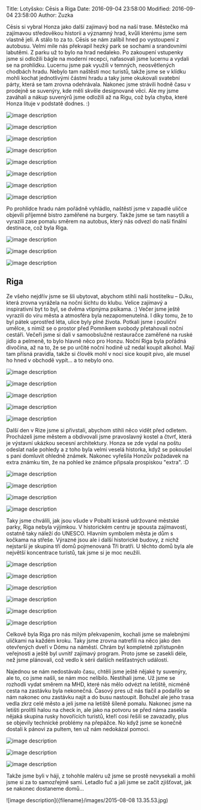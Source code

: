 Title: Lotyšsko: Cēsis a Riga
Date: 2016-09-04 23:58:00
Modified: 2016-09-04 23:58:00
Author: Zuzka


Cēsis si vybral Honza jako další zajímavý bod na naší trase. Městečko má zajímavou středověkou historii a významný hrad, kvůli kterému jsme sem vlastně jeli. A stálo to za to. Cēsis se nám zalíbil hned po vystoupení z autobusu. Velmi mile nás překvapil hezký park se sochami a srandovními labutěmi. Z parku už to bylo na hrad nedaleko. Po zakoupení vstupenky jsme si odložili bágle na moderní recepci, nafasovali jsme lucernu a vydali se na prohlídku. Lucernu jsme pak využili v temných, neosvětlených chodbách hradu. Nebylo tam naštěstí moc turistů, takže jsme se v klídku mohli kochat jednotlivými částmi hradu a taky jsme okukovali svatební párty, která se tam zrovna odehrávala. Nakonec jsme strávili hodně času v prodejně se suvenýry, kde měli skvěle designované věci. Ale my jsme zaváhali a nákup suvenýrů jsme odložili až na Rigu, což byla chyba, které Honza lituje v podstatě dodnes. :)

![image description]({filename}/images/p1240909.jpg)

![image description]({filename}/images/p1240936.jpg)

![image description]({filename}/images/p1240941.jpg)

![image description]({filename}/images/p1240953.jpg)

![image description]({filename}/images/p1240954.jpg)

![image description]({filename}/images/p1240957.jpg)

![image description]({filename}/images/p1240962.jpg)

![image description]({filename}/images/p1240967.jpg)

Po prohlídce hradu nám pořádně vyhládlo, naštěstí jsme v zapadlé uličce objevili příjemné bistro zaměřené na burgery. Takže jsme se tam nasytili a vyrazili zase pomalu směrem na autobus, který nás odvezl do naší finální destinace, což byla Riga.

![image description]({filename}/images/p1240981.jpg)

![image description]({filename}/images/p1240984.jpg)

![image description]({filename}/images/p1240988.jpg)

## Riga

Ze všeho nejdřív jsme se šli ubytovat, abychom stihli naši hostitelku – DJku, která zrovna vyrážela na noční šichtu do klubu. Velice zajímavý a inspirativní byt to byl, se dvěma vtipnýma psíkama. :) Večer jsme ještě vyrazili do víru města a atmosféra byla nezapomenutelná. I díky tomu, že to byl pátek uprostřed léta, ulice byly plné života. Potkali jsme i pouliční umělce, s nimiž se o prostor před Pomníkem svobody přetahovali noční cestáři. Večeři jsme si dali v samoobslužné restauračce zaměřené na ruské jídlo a pelmeně, to bylo hlavně něco pro Honzu. Noční Riga byla pořádná divočina, až na to, že se po určité noční hodině už nedal koupit alkohol. Mají tam přísná pravidla, takže si člověk mohl v noci sice koupit pivo, ale musel ho hned v obchodě vypít... a to nebylo ono.

![image description]({filename}/images/p1240997.jpg)

![image description]({filename}/images/p1250009.jpg)

![image description]({filename}/images/p1250017.jpg)

![image description]({filename}/images/p1250024.jpg)

![image description]({filename}/images/p1250028.jpg)

Další den v Rize jsme si přivstali, abychom stihli něco vidět před odletem. Procházeli jsme městem a obdivovali jsme pravoslavný kostel a čtvrť, která je výstavní ukázkou secesní architektury. Honza se zde vydal na poštu odeslat naše pohledy a z toho byla velmi veselá historka, když se pokoušel s pani domluvit ohledně známek. Nakonec vyřešila Honzův požadavek na extra známku tím, že na pohled ke známce připsala prospiskou "extra". :D

![image description]({filename}/images/p1250031.jpg)

![image description]({filename}/images/p1250034.jpg)

![image description]({filename}/images/p1250041.jpg)

![image description]({filename}/images/p1250043.jpg)

Taky jsme chválili, jak jsou všude v Pobaltí krásně udržované městské parky, Riga nebyla výjimkou. V historickém centru je spousta zajímavostí, ostatně taky náleží do UNESCO. Hlavním symbolem města je dům s kočkama na střeše. Výrazné jsou ale i další historické budovy, z nichž nejstarší je skupina tří domů pojmenovaná Tři bratři. U těchto domů byla ale největší koncentrace turistů, tak jsme si je moc neužili. 

![image description]({filename}/images/p1250053.jpg)

![image description]({filename}/images/p1250067.jpg)

![image description]({filename}/images/p1250070.jpg)

![image description]({filename}/images/p1250071.jpg)

![image description]({filename}/images/p1250080.jpg)

![image description]({filename}/images/p1250083.jpg)

Celkově byla Riga pro nás milým překvapením, kochali jsme se malebnými uličkami na každém kroku. Taky jsme zrovna natrefili na něco jako den otevřených dveří v Dómu na náměstí. Chrám byl kompletně zpřístupněn veřejnosti a ještě byl uvnitř zajímavý program. Proto jsme se zasekli déle, než jsme plánovali, což vedlo k sérii dalších nešťastných událostí.

Najednou se nám nedostávalo času, chtěli jsme ještě nějaké ty suvenýry, ale to, co jsme našli, se nám moc nelíbilo. Nestíhali jsme. Už jsme se rozhodli vydat směrem na MHD, které nás mělo odvézt na letiště, nicméně cesta na zastávku byla nekonečná. Časový pres už nás tlačil a podařilo se nám nakonec onu zastávku najít a do busu nastoupit. Bohužel ale jeho trasa vedla zkrz celé město a jeli jsme na letiště šíleně pomalu. Nakonec jsme na letišti prolítli halou na check in, ale jako na potvoru se před náma zasekla nějaká skupina rusky hovořících turistů, kteří cosi řešili se zavazadly, plus se objevily technické problémy na přepážce. No když jsme se konečně dostali k pánovi za pultem, ten už nám nedokázal pomoci.

![image description]({filename}/images/p1250098.jpg)

![image description]({filename}/images/p1250100.jpg)

![image description]({filename}/images/p1250101.jpg)

Takže jsme byli v háji, z tohohle maléru už jsme se prostě nevysekali a mohli jsme si za to samozřejmě sami. Letadlo fuč a jali jsme se začít zjišťovat, jak se nakonec dostaneme domů...

![image description]({filename}/images/2015-08-08 13.35.53.jpg)

